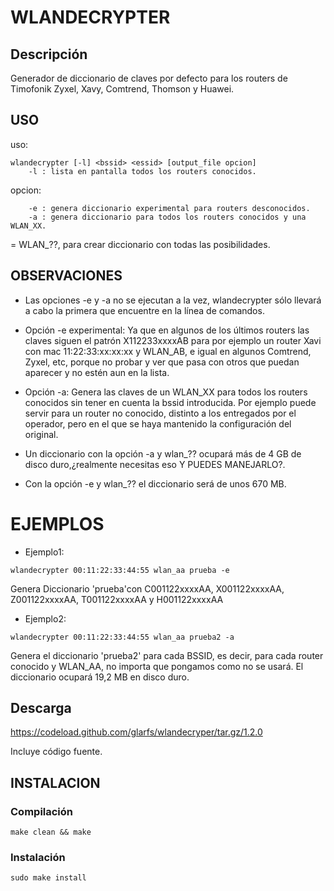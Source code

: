# WLANDECRYPTER

## Descripción
Generador de diccionario de claves por defecto para los routers de Timofonik Zyxel, Xavy, Comtrend, Thomson y Huawei.

## USO

uso: 
```
wlandecrypter [-l] <bssid> <essid> [output_file opcion]
	-l : lista en pantalla todos los routers conocidos.
```
opcion:
```
	-e : genera diccionario experimental para routers desconocidos.
	-a : genera diccionario para todos los routers conocidos y una WLAN_XX.
```
<essid> = WLAN_??, para crear diccionario con todas las posibilidades.
## OBSERVACIONES
* Las opciones -e y -a no se ejecutan a la vez, wlandecrypter sólo llevará a cabo la primera que encuentre en la línea de comandos.

* Opción -e experimental: Ya que en algunos de los últimos routers las claves siguen el patrón X112233xxxxAB para por ejemplo un router Xavi con mac 11:22:33:xx:xx:xx y WLAN_AB, e igual en algunos Comtrend, Zyxel, etc, porque no probar y ver que pasa con otros que puedan aparecer y no estén aun en la lista.

* Opción -a: Genera las claves de un WLAN_XX para todos los routers conocidos sin tener en cuenta la bssid introducida. Por ejemplo puede servir para un router no conocido, distinto a los entregados por el operador, pero en el que se haya mantenido la configuración del original.

* Un diccionario con la opción -a y wlan_?? ocupará más de 4 GB de disco duro,¿realmente necesitas eso Y PUEDES MANEJARLO?.

* Con la opción -e y wlan_?? el diccionario será de unos 670 MB.


# EJEMPLOS

* Ejemplo1: 

```
wlandecrypter 00:11:22:33:44:55 wlan_aa prueba -e
```
Genera Diccionario 'prueba'con C001122xxxxAA, X001122xxxxAA, Z001122xxxxAA, T001122xxxxAA y H001122xxxxAA


* Ejemplo2: 

```
wlandecrypter 00:11:22:33:44:55 wlan_aa prueba2 -a 
```

Genera el diccionario 'prueba2' para cada BSSID, es decir, para cada router conocido y WLAN_AA, no importa que pongamos como <bssid> no se usará. El diccionario ocupará 19,2 MB en disco duro.


## Descarga

 https://codeload.github.com/glarfs/wlandecryper/tar.gz/1.2.0

 Incluye código fuente.


## INSTALACION

### Compilación

```
make clean && make
```

### Instalación

```
sudo make install
```

